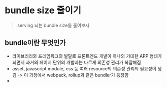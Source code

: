 # bundle size 줄이기

> serving 되는 bundle size를 줄여보자

## bundle이란 무엇인가

- 라이브러리와 프레임워크의 발달로 프론트엔드 개발이 하나의 거대한 APP 형태가 되면서 과거의 페이지 단위의 개발과는 다르게 의존성 관리가 복잡해짐
- asset, javascript module, css 등 여러 resource의 의존성 관리의 필요성이 생김 -> 이 과정에서 webpack, rollup과 같은 bundler가 등장함
-
